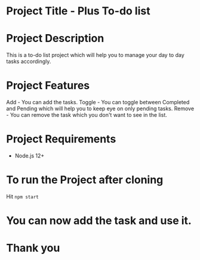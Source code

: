 # Project Title - Plus To-do list

# Project Description
This is a to-do list project which will help you to manage your day to day tasks accordingly.

# Project Features
Add -  You can add the tasks.
Toggle -  You can toggle between Completed and Pending which will help you to keep eye on only pending tasks.
Remove -  You can remove the task which you don't want to see in the list.

# Project Requirements
* Node.js 12+

# To run the Project after cloning
Hit  `npm start`

# You can now add the task and use it.
# Thank you


